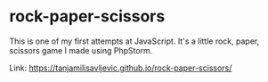 # rock-paper-scissors

This is one of my first attempts at JavaScript. It's a little rock, paper, scissors game I made using PhpStorm.

Link: https://tanjamilisavljevic.github.io/rock-paper-scissors/
